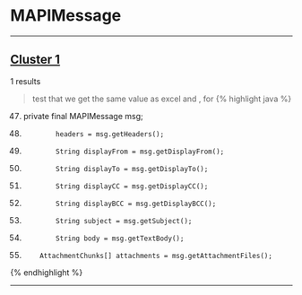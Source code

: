 # MAPIMessage

***

## [Cluster 1](./1)
1 results
> test that we get the same value as excel and , for 
{% highlight java %}
47. private final MAPIMessage msg;
72.             headers = msg.getHeaders();
83.             String displayFrom = msg.getDisplayFrom();
89.             String displayTo = msg.getDisplayTo();
95.             String displayCC = msg.getDisplayCC();
101.             String displayBCC = msg.getDisplayBCC();
107.             String subject = msg.getSubject();
113.             String body = msg.getTextBody();
119.         AttachmentChunks[] attachments = msg.getAttachmentFiles();
{% endhighlight %}

***

